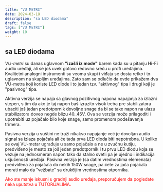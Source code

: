 ```yaml
---
title: "VU METRI"
date: 2024-03-18
description: "sa LED diodama"
draft: false
tags: ["VU METRI"]
weight: 10
---
```

## sa LED diodama

*VU-metri* su danas uglavnom **"izašli iz mode"** barem kada su u pitanju Hi-Fi audio uređaji, ali se još uvek gotovo redovno sreću u profi uređajima. Kvalitetni analogni instrumenti su veoma skupi i viđaju se dosta retko i to uglavnom na skupljim uređajima. Zato sam se odlučio da ovde prikažem dva VU-metra koji koriste LED diode i to jedan tzv. "aktivnog" tipa i drugi koji je "pasivnog" tipa.

Aktivna verzija se napaja sa glavnog pozitivnog napona napajanja za izlazni stepen, s tim da ako je taj napon baš izrazito visok treba pre stabilizatora ubaciti još jedan predotpornik dovoljne snage da bi se tako napon na ulazu stabilizatora doveo negde blizu 40..45V. Ova se verzija može prilagoditi i upotrebiti uz pojačalo bilo koje snage, samo promenom podešavanja trimera.

Pasivna verzija u suštini ne traži nikakvo napajanje već je dovoljan audio signal sa izlaza pojačala ali će tada prva LED dioda biti nepotrebna. U koliko se ovaj VU-metar ugrađuje u samo pojačalo a ne u zvučnu kutiju, predviđeno je mesto za još jedan predotpornik i tu prvu LED diodu koja se vezuje na jednosmeran napon tako da stalno svetli pa je ujedno i indikacija ukjučenosti uređaja. Pasivna verzija je (sa datim vrednostima elemenata) predviđena za pojačala do nekih 150W snage, pa ćete za jača pojačala morati malo da "vežbate" sa drukčijim vrednostima otpornika.

<p style="color: red;" class="text-center">Ako ste manje iskusni u gradnji audio uređaja, preporučujem da pogledate neka uputstva u TUTORIJALIMA.</p>

